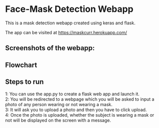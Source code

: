 # Face-Mask Detection Webapp
This is a mask detection webapp created using keras and flask.

The app can be visited at https://maskcurr.herokuapp.com/

<h2>Screenshots of the webapp:</h2>

<h2>Flowchart</h2>

<h2>Steps to run</h2>
 1: You can use the app.py to create a flask web app and launch it.<br>
 2: You will be redirected to a webpage which you will be asked to input a photo of any person wearing or not wearing a mask.<br>
 3: It will ask you to upload a photo and then you have to click upload.<br>
 4: Once the photo is uploaded, whether the subject is wearing a mask or not will be displayed on the screen with a message.<br>
 
 
